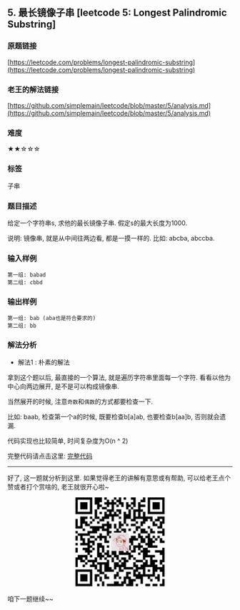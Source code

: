 ## 5. 最长镜像子串 [leetcode 5: Longest Palindromic Substring]

### 原题链接

[https://leetcode.com/problems/longest-palindromic-substring](https://leetcode.com/problems/longest-palindromic-substring)


### 老王的解法链接
[https://github.com/simplemain/leetcode/blob/master/5/analysis.md](https://github.com/simplemain/leetcode/blob/master/5/analysis.md)

### 难度

★★☆☆☆

### 标签

子串

### 题目描述

给定一个字符串s, 求他的最长镜像子串. 假定s的最大长度为1000.

说明: 镜像串, 就是从中间往两边看, 都是一摸一样的. 比如: abcba, abccba.

### 输入样例

```
第一组: babad
第二组: cbbd
```

### 输出样例

```
第一组: bab (aba也是符合要求的)
第二组: bb
```

### 解法分析

* 解法1 : 朴素的解法

拿到这个题以后, 最直接的一个算法, 就是遍历字符串里面每一个字符. 看看以他为中心向两边展开, 是不是可以构成镜像串.

当然展开的时候, 注意`奇数`和`偶数`的方式都要检查一下. 

比如: baab, 检查第一个a的时候, 既要检查b[a]ab, 也要检查b[aa]b, 否则就会遗漏.

代码实现也比较简单, 时间复杂度为O(n ^ 2)

完整代码请点击这里: [完整代码](https://github.com/simplemain/leetcode/blob/master/5/Solution1.java)

---

好了, 这一题就分析到这里. 如果觉得老王的讲解有意思或有帮助, 可以给老王点个赞或者打个赏啥的, 老王就很开心啦~

<div align="center"><img src="https://github.com/simplemain/leetcode/blob/master/qrcode_pay.min.jpg" width="200" height="200" /></div>

咱下一题继续~~
